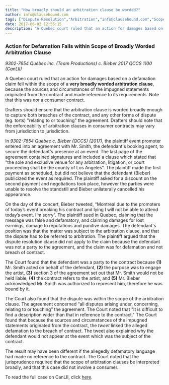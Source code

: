```yaml
---
title: "How broadly should an arbitration clause be worded?"
author: info@clausehound.com
tags: ["Dispute Resolution","Arbitration","info@clausehound.com","Scope"]
date: 2017-06-02 12:55:15
description: "A Quebec court ruled that an action for damages based on a defamation claim fell within the scope of a very broadly worded arbitration clause, because the sources and circumstances of the impugned statements originated from the contract and made reference to its requirements. Note that this was not a consumer contract."
---
```



### Action for Defamation Falls within Scope of Broadly Worded Arbitration Clause

*9302-7654 Québec inc. (Team Productions) c. Bieber 2017 QCCS 1100 (CanLII)*

A Quebec court ruled that an action for damages based on a defamation claim fell within the scope of a **very broadly worded arbitration clause**, because the sources and circumstances of the impugned statements originated from the contract and made reference to its requirements. Note that this was *not* a consumer contract.

Drafters should ensure that the arbitration clause is worded broadly enough to capture both breaches of the contract, and any other forms of dispute (eg. torts) "relating to or touching" the agreement. Drafters should note that the enforceability of arbitration clauses in consumer contracts may vary from jurisdiction to jurisdiction.

In *9302-7654 Quebec c. Bieber (QCCS) (2017)*, the plaintiff event promoter entered into an agreement with Mr. Smith, the defendant's booking agent, to secure the defendant's presence at an event. The last page of the agreement contained signatures and included a clause which stated that "the sole and exclusive venue for any arbitration, litigation, or court proceeding shall be the county of Los Angeles". The plaintiff made the first payment as scheduled, but did not believe that the defendant (Bieber) publicized the event as required. The plaintiff asked for a discount on the second payment and negotiations took place, however the parties were unable to resolve the standstill and Bieber unilaterally cancelled his appearance. 

On the day of the concert, Bieber tweeted, “Montreal due to the promoters of today’s event breaking his contract and lying I will not be able to attend today’s event. I’m sorry”. The plaintiff sued in Quebec, claiming that the message was false and defamatory, and claiming damages for lost earnings, damage to reputations and punitive damages. The defendant's position was that the matter was subject to the arbitration clause, and that the dispute had to be referred to arbitration. The plaintiff argued that the dispute resolution clause did not apply to the claim because the defendant was not a party to the agreement, and the claim was for defamation and not breach of contract.

The Court found that the defendant was a party to the contract because **(1)** Mr. Smith acted on behalf of the defendant, **(2)** the purpose was to engage the artist, **(3)** section 3 of the agreement set out that Mr. Smith would not be held liable, **(4)** the contract refers to the artist, and **(5)** Mr. Bieber acknowledged Mr. Smith was authorized to represent him, therefore he was bound by it. 

The Court also found that the dispute was within the scope of the arbitration clause. The agreement concerned “all disputes arising under, concerning, relating to or touching” the agreement. The Court noted that "It is difficult to find a description wider than that in reference to the contract." The Court found that because the sources and circumstances of the impugned statements originated from the contract, the *tweet* linked the alleged defamation to the breach of contract. The tweet also explained why the defendant would not appear at the event which was the subject of the contract. 

The result may have been different if the allegedly defamatory language had made no reference to the contract. The Court noted that the jurisprudence required that the scope of arbitration clauses be interpreted broadly, and that this case did not involve a consumer.

To read the full case on CanLII, click [here](http://canlii.ca/t/h2tsd).
